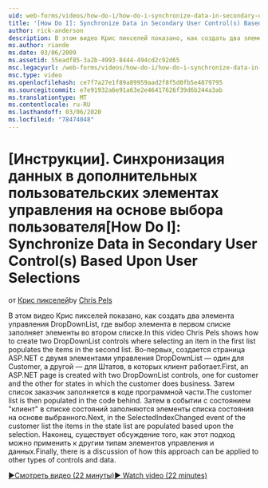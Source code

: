 ```yaml
---
uid: web-forms/videos/how-do-i/how-do-i-synchronize-data-in-secondary-user-controls-based-upon-user-selections
title: '[How Do I]: Synchronize Data in Secondary User Control(s) Based Upon User Selections | Microsoft Docs'
author: rick-anderson
description: В этом видео Крис пикселей показано, как создать два элемента управления DropDownList, где выбор элемента в первом списке заполняет элементы во втором списке. Фирс...
ms.author: riande
ms.date: 03/06/2009
ms.assetid: 55eadf85-3a2b-4993-8444-494cd2c92d65
msc.legacyurl: /web-forms/videos/how-do-i/how-do-i-synchronize-data-in-secondary-user-controls-based-upon-user-selections
msc.type: video
ms.openlocfilehash: ce7f7a27e1f89a89959aad2f8f5d0fb5e4879795
ms.sourcegitcommit: e7e91932a6e91a63e2e46417626f39d6b244a3ab
ms.translationtype: MT
ms.contentlocale: ru-RU
ms.lasthandoff: 03/06/2020
ms.locfileid: "78474048"
---
```

# <a name="how-do-i-synchronize-data-in-secondary-user-controls-based-upon-user-selections"></a><span data-ttu-id="08917-103">[Инструкции]. Синхронизация данных в дополнительных пользовательских элементах управления на основе выбора пользователя</span><span class="sxs-lookup"><span data-stu-id="08917-103">[How Do I]: Synchronize Data in Secondary User Control(s) Based Upon User Selections</span></span>

<span data-ttu-id="08917-104">от [Крис пикселей](https://twitter.com/chrispels)</span><span class="sxs-lookup"><span data-stu-id="08917-104">by [Chris Pels](https://twitter.com/chrispels)</span></span>

<span data-ttu-id="08917-105">В этом видео Крис пикселей показано, как создать два элемента управления DropDownList, где выбор элемента в первом списке заполняет элементы во втором списке.</span><span class="sxs-lookup"><span data-stu-id="08917-105">In this video Chris Pels shows how to create two DropDownList controls where selecting an item in the first list populates the items in the second list.</span></span> <span data-ttu-id="08917-106">Во-первых, создается страница ASP.NET с двумя элементами управления DropDownList — один для Customer, а другой — для Штатов, в которых клиент работает.</span><span class="sxs-lookup"><span data-stu-id="08917-106">First, an ASP.NET page is created with two DropDownList controls, one for customer and the other for states in which the customer does business.</span></span> <span data-ttu-id="08917-107">Затем список заказчик заполняется в коде программной части.</span><span class="sxs-lookup"><span data-stu-id="08917-107">The customer list is then populated in the code behind.</span></span> <span data-ttu-id="08917-108">Затем в событии с состоянием "клиент" в списке состояний заполняются элементы списка состояния на основе выбранного.</span><span class="sxs-lookup"><span data-stu-id="08917-108">Next, in the SelectedIndexChanged event of the customer list the items in the state list are populated based upon the selection.</span></span> <span data-ttu-id="08917-109">Наконец, существует обсуждение того, как этот подход можно применить к другим типам элементов управления и данных.</span><span class="sxs-lookup"><span data-stu-id="08917-109">Finally, there is a discussion of how this approach can be applied to other types of controls and data.</span></span>

[<span data-ttu-id="08917-110">&#9654;Смотреть видео (22 минуты)</span><span class="sxs-lookup"><span data-stu-id="08917-110">&#9654; Watch video (22 minutes)</span></span>](https://channel9.msdn.com/Blogs/ASP-NET-Site-Videos/how-do-i-synchronize-data-in-secondary-user-controls-based-upon-user-selections)
